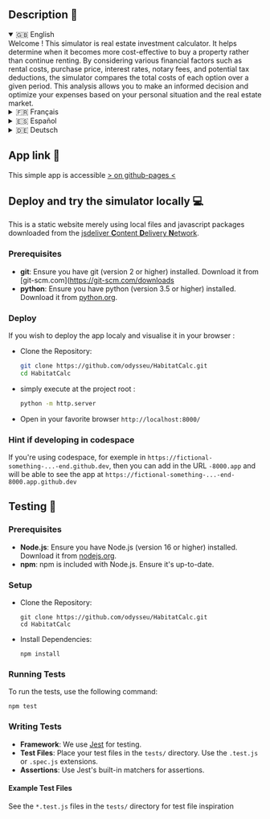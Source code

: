 ## Description 🤔

<details open>
  <summary>🇬🇧 English</summary>
  Welcome !
  This simulator is real estate investment calculator. It helps determine when it becomes more cost-effective to buy a property rather than continue renting. By considering various financial factors such as rental costs, purchase price, interest rates, notary fees, and potential tax deductions, the simulator compares the total costs of each option over a given period. This analysis allows you to make an informed decision and optimize your expenses based on your personal situation and the real estate market.

</details>

<details>
  <summary>🇫‍🇷 Français</summary>
  Bienvenue!
  Ce simulateur est une calculette d'investissement immobilier. Il aide à déterminer à quel moment il devient plus avantageux d'acheter un logement plutôt que de continuer à le louer. En prenant en compte divers facteurs financiers tels que le coût de la location, le prix d'achat, les taux d'intérêt, les frais de notaire, et les éventuelles déductions fiscales, le simulateur compare les coûts totaux de chaque option sur une période donnée. Grâce à cette analyse, vous pouvez faire un choix éclairé et optimiser vos dépenses en fonction de votre situation personnelle et du marché immobilier.

</details>

<details>
  <summary>🇪🇸 Español</summary>
  ¡Bienvenido!
  Este simulador es una calculadora de inversión inmobiliaria. Ayuda a determinar cuándo resulta más ventajoso comprar una vivienda en lugar de seguir alquilándola. Al considerar diversos factores financieros, como el coste del alquiler, el precio de compra, los tipos de interés, los gastos notariales y las posibles deducciones fiscales, el simulador compara el coste total de cada opción durante un periodo determinado. Gracias a este análisis, podrá tomar una decisión informada y optimizar sus gastos en función de su situación personal y del mercado inmobiliario.

</details>

<details>
  <summary>🇩🇪 Deutsch</summary>
  Willkommen!
  Dieser Simulator ist ein Immobilieninvestitionsrechner. Er hilft Ihnen zu ermitteln, wann es vorteilhafter ist, eine Immobilie zu kaufen, anstatt sie weiterhin zu mieten. Unter Berücksichtigung verschiedener finanzieller Faktoren wie Mietkosten, Kaufpreis, Zinsen, Notargebühren und möglicher Steuerabzüge vergleicht der Simulator die Gesamtkosten jeder Option über einen bestimmten Zeitraum. Dank dieser Analyse können Sie eine fundierte Entscheidung treffen und Ihre Ausgaben basierend auf Ihrer persönlichen Situation und dem Immobilienmarkt optimieren.

</details>

## App link 🚀

This simple app is accessible [> on github-pages <](https://odysseu.github.io/HabitatCalc/)

## Deploy and try the simulator locally 💻

This is a static website merely using local files and javascript packages downloaded from the [jsdeliver **C**ontent **D**elivery **N**etwork](https://cdn.jsdelivr.net).


### Prerequisites

- **git**: Ensure you have git (version 2 or higher) installed. Download it from [git-scm.com](https://git-scm.com/downloads
- **python**: Ensure you have python (version 3.5 or higher) installed. Download it from [python.org](https://www.python.org/downloads/).

### Deploy

If you wish to deploy the app localy and visualise it in your browser :

- Clone the Repository:

  ```sh
  git clone https://github.com/odysseu/HabitatCalc.git
  cd HabitatCalc
  ```

- simply execute at the project root :

  ```sh
  python -m http.server
  ```
- Open in your favorite browser `http://localhost:8000/`

### Hint if developing in codespace

If you're using codespace, for exemple in `https://fictional-something-...-end.github.dev`, then you can add in the URL `-8000.app` and will be able to see the app at `https://fictional-something-...-end-8000.app.github.dev`

## Testing 🧪

### Prerequisites

- **Node.js**: Ensure you have Node.js (version 16 or higher) installed. Download it from [nodejs.org](https://nodejs.org).
- **npm**: npm is included with Node.js. Ensure it's up-to-date.

### Setup

- Clone the Repository:

  ```
  git clone https://github.com/odysseu/HabitatCalc.git
  cd HabitatCalc
  ```

- Install Dependencies:

  ```
  npm install
  ```

### Running Tests

To run the tests, use the following command:

```
npm test
```

### Writing Tests

- **Framework**: We use [Jest](https://jestjs.io) for testing.
- **Test Files**: Place your test files in the `tests/` directory. Use the `.test.js` or `.spec.js` extensions.
- **Assertions**: Use Jest's built-in matchers for assertions.

#### Example Test Files

See the `*.test.js` files in the `tests/` directory for test file inspiration
